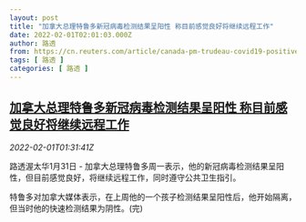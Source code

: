 ```yaml
---
layout: post
title: "加拿大总理特鲁多新冠病毒检测结果呈阳性 称目前感觉良好将继续远程工作"
date: 2022-02-01T02:01:03.000Z
author: 路透
from: https://cn.reuters.com/article/canada-pm-trudeau-covid19-positive-0201-idCNKBS2K6287
tags: [ 路透 ]
categories: [ 路透 ]
---
```

<!--1643680863000-->
[加拿大总理特鲁多新冠病毒检测结果呈阳性 称目前感觉良好将继续远程工作](https://cn.reuters.com/article/canada-pm-trudeau-covid19-positive-0201-idCNKBS2K6287)
------

<div>
<div><i>2022-02-01T01:31:41Z</i></div><p>路透渥太华1月31日 - 加拿大总理特鲁多周一表示，他的新冠病毒检测结果呈阳性，但目前感觉良好，将继续远程工作，同时遵守公共卫生指引。</p><p>特鲁多对加拿大媒体表示，在上周他的一个孩子检测结果呈阳性后，他开始隔离，但当时他的快速检测结果为阴性。(完)</p>
</div>
